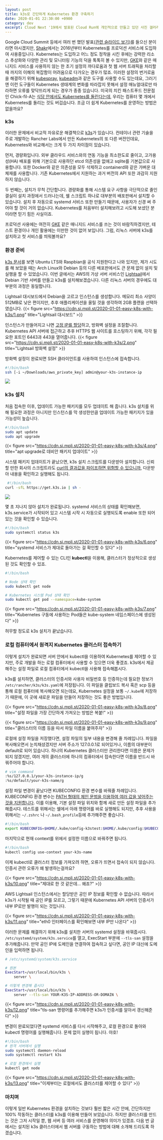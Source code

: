 ```yaml
---
layout: post
title: k3s로 간단하게 Kubernetes 환경 구축하기
date: 2020-01-01 22:30:00 +0900
category: dev
excerpt: Cloud Next '19에서 발표된 Cloud Run에 개인적으로 만들고 있던 사진 갤러리 사이트를 옮겨보았습니다.
---
```



Google Cloud Summit 등에서 여러 번 했던 발표[(관련 슬라이드 보기)](https://speakerdeck.com/premist/google-cloud-summit-seoul-gke-at-shakr)를 들으신 분이라면 아시겠지만, [Shakr](https://www.shakr.com/)에서는 2016년부터 Kubernetes를 프로덕션 서비스에 도입하여 사용중입니다. Kubernetes는 도입하고 어느 정도 정착을 시킨 후에는 강력한 리소스 추상화와 다양한 관리 및 모니터링 기능의 덕을 톡톡히 볼 수 있지만, [GKE](https://cloud.google.com/kubernetes-engine)와 같은 매니지드 서비스를 사용하지 않는 한 초기 설정의 까다로움과 첫 웹 서버 트래픽을 처리할 때 까지의 이해의 복잡함이 어려움으로 다가오는 경우가 많죠. 이러한 설정의 번거로움을 해결하기 위해 [kubespray](https://github.com/kubernetes-sigs/kubespray), [kubeadm](https://kubernetes.io/docs/reference/setup-tools/kubeadm/kubeadm/)과 같은 도구를 사용할 수도 있는데요, 그러기엔 이런 도구들이 Kubernetes 생태계의 변화를 따라잡지 못해서 설정 매뉴얼대로만 따라하면 오류를 맞닥뜨리게 되는 경우가 종종 있습니다. 미국의 치킨 패스트푸드 전문점인 Chick-fil-A는 [식당 안에서도 Kubernetes를 돌린다는데](https://medium.com/@cfatechblog/bare-metal-k8s-clustering-at-chick-fil-a-scale-7b0607bd3541), 우리는 컴퓨터 몇 개에서 Kubernetes를 돌리는 것도 버겁습니다. 조금 더 쉽게 Kubernetes를 운영하는 방법은 없을까요?


### k3s

이러한 문제에서 비교적 자유로운 해결책으로 [k3s](https://k3s.io)가 있습니다. 컨테이너 관련 기술을 주로 개발하는 Rancher Labs에서 만든 Kubernetes의 또 다른 버전인데요, Kubernetes와 비교해서는 크게 두 가지 차이점이 있습니다.

먼저, 경량화입니다. 외부 클라우드 서비스와의 연동 기능을 최소한도로 줄이고, 고가용성(HA) 배포를 위해 기본으로 사용하던 etcd 의존성을 없애고 sqlite를 기본값으로 사용합니다. 또한 Docker와 같은 의존성을 모두 삭제하고 containerd와 같은 가벼운 대체재를 사용합니다. 기존 Kubernetes에서 지원하는 과거 버전의 API 또한 과감히 지원하지 않습니다.

두 번째는, 설치가 무척 간단합니다. 경량화를 통해 시스템 요구 사항을 극단적으로 줄인 결실이 설치 과정에서 드러나는데, 쉘 스크립트 하나로 대부분의 배포판에서 설치할 수 있습니다. 설치 후 자동으로 systemd 서비스 또한 만들기 때문에, 사용자가 신경 써 주어야 할 것이 거의 없습니다. Kubernetes를 처음부터 설치해보려고 시도해 보셨던 분이라면 믿기 힘든 사실이죠.

프로덕션 사용에는 여전히 [GKE](https://cloud.google.com/kubernetes-engine/) 같은 매니지드 서비스를 쓰는 것이 바람직하겠지만, 테스트 환경이나 개인 활용에는 이만한 것이 없어 보입니다. 그럼, 리눅스 서버에 k3s를 설치하고 첫 서비스를 띄워볼까요?


###  환경 준비

[k3s 문서](https://rancher.com/docs/k3s/latest/en/installation/node-requirements/)를 보면 Ubuntu LTS와 Raspbian을 공식 지원한다고 나와 있지만, 제가 시도를 해 보았을 때는 Arch Linux와 Debian 등의 다른 배포판에서도 큰 문제 없이 설치 및 실행을 할 수 있었습니다. 이번 글에서는 AWS의 가상 서버 서비스인 [Lightsail](https://aws.amazon.com/ko/lightsail/)에서 Debian 기반 서버를 만들고 k3s를 설치해보겠습니다. 다른 리눅스 서버의 경우에도 대부분의 과정은 동일합니다.

Lightsail 대시보드에서 Debian을 고르고 인스턴스를 생성합니다. 메모리 최소 사양이 512MB로 낮은 편이지만, 추후 애플리케이션을 올릴 것을 생각하여 2GB 플랜을 선택하였습니다.
{{< figure src="https://cdn.si.mpli.st/2020-01-01-easy-k8s-with-k3s/1.png" title="Lightsail 대시보드" >}}

인스턴스가 만들어지고 나면 [고정 IP를 할당](https://lightsail.aws.amazon.com/ls/docs/ko_kr/articles/lightsail-create-static-ip)하고, 방화벽 설정을 조절합니다. Kubernetes API 서버에 접근하고 추후 HTTPS 웹 사이트를 호스팅하기 위해, 각각 필요한 포트인 6443과 443을 열어줍니다.
{{< figure src="https://cdn.si.mpli.st/2020-01-01-easy-k8s-with-k3s/2.png" title="Lightsail 방화벽 설정" >}}

방화벽 설정이 완료되면 SSH 클라이언트를 사용하여 인스턴스에 접속합니다.

```bash
#!/bin/bash
ssh [-i ~/Downloads/aws_private_key] admin@your-k3s-instance-ip
```

![](https://cdn.si.mpli.st/2020-01-01-easy-k8s-with-k3s/3.png)


### k3s 설치

처음 접속한 이후, 업데이트 가능한 패키지를 모두 업데이트 해 줍니다. k3s 설치를 위해 필요한 과정은 아니지만 인스턴스를 막 생성한만큼 업데이트 가능한 패키지가 있을 가능성이 높습니다.

```bash
#!/bin/bash
sudo apt update
sudo apt upgrade
```

{{< figure src="https://cdn.si.mpli.st/2020-01-01-easy-k8s-with-k3s/4.png" title="apt upgrade로 데비안 패키지 업데이트" >}}

시스템 패키지 업데이트가 끝났으면, k3s 설치 스크립트를 다운받아 설치합니다. 신뢰할 만한 회사의 스크립트라도 [curl의 결과값을 파이프하면 위험할 수 있으니까](https://www.idontplaydarts.com/2016/04/detecting-curl-pipe-bash-server-side/), 다운받아 내용을 확인하고 실행해도 됩니다.

```bash
 #!/bin/bash
curl -sfL https://get.k3s.io | sh -
```

![](https://cdn.si.mpli.st/2020-01-01-easy-k8s-with-k3s/5.png)

몇 초 지나지 않아 설치가 완료됩니다. systemd 서비스의 상태를 확인해보면, k3s.service가 시작되어 있고 시스템 시작 시 자동으로 실행되도록 enable 또한 되어있는 것을 확인할 수 있습니다.

```bash
#!/bin/bash
sudo systemctl status k3s
```

{{< figure src="https://cdn.si.mpli.st/2020-01-01-easy-k8s-with-k3s/6.png" title="systemd 서비스가 제대로 돌아가는 걸 확인할 수 있다" >}}

Kubernetes를 제어할 수 있는 CLI인 **kubectl**을 이용해, 클러스터가 정상적으로 생성된 것도 확인할 수 있죠.

```bash
#!/bin/bash

# Node 상태 확인
sudo kubectl get node

# Kubernetes 시스템 Pod 상태 확인
sudo kubectl get pod --namespace=kube-system
```

{{< figure src="https://cdn.si.mpli.st/2020-01-01-easy-k8s-with-k3s/7.png" title="Kubernetes 구동에 사용하는 Pod들은 kube-system 네임스페이스에 생성된다" >}}

허무할 정도로 k3s 설치가 끝났습니다.


### 로컬 컴퓨터에서 원격지 Kubernetes 클러스터 접속하기

이렇게 설치가 완료되면 서버 안에서 kubectl을 이용하여 Kubernetes를 제어할 수 있지만, 주로 개발을 하는 로컬 컴퓨터에서 사용할 수 있으면 더욱 좋겠죠. k3s에서 제공해주는 설정 파일로 로컬 컴퓨터에서 kubectl을 사용해 접속해봅시다.

k3s를 설치하면, 클러스터의 인증서와 사용자 비밀번호 등 인증하는데 필요한 정보가 `/etc/rancher/k3s/k3s.yaml`에 저장됩니다. 이 파일을 클립보드 복사 혹은 scp 등을 통해 로컬 컴퓨터에 복사해오면 되는데요, Kubernetes 설정을 보통 `~/.kube`에 저장하기 때문에, 이 곳에 새로운 파일을 만들어 저장하는 것도 좋은 방법입니다.

{{< figure src="https://cdn.si.mpli.st/2020-01-01-easy-k8s-with-k3s/8.png" title="설정 파일을 가장 간단하게 가져오는 방법은 복붙!" >}}

{{< figure src="https://cdn.si.mpli.st/2020-01-01-easy-k8s-with-k3s/9.png" title="클러스터의 이름 등을 따서 파일 이름을 붙여주자" >}}

로컬에 설정 파일을 저장했다면, 설정 파일의 일부 내용을 변경해 줄 차례입니다. 파일을 복사해오면서 눈치채셨겠지만 서버 주소가 127.0.0.1로 되어있거나, 이름의 대부분이 default로 되어 있습니다. 하나의 Kubernetes 클러스터만 관리한다면 이름은 문제가 되지 않겠지만, 여러 개의 클러스터에 하나의 컴퓨터에서 접속한다면 이름을 반드시 바꿔주어야 합니다.

```bash
# vim command
:%s/127.0.0.1/your-k3s-instance-ip/g
:%s/default/your-k3s-name/g
```

설정 파일 변경이 끝났다면 KUBECONFIG 환경 변수를 바꿔줄 차례입니다. KUBECONFIG 환경 변수는 [PATH 형태의 체인 문법을 이용하여 여러 값을 넣어주는 것을 지원합니다](https://kubernetes.io/docs/tasks/access-application-cluster/configure-access-multiple-clusters/#set-the-kubeconfig-environment-variable). 이를 이용해, 기본 설정 파일 위치와 함께 새로 만든 설정 파일을 추가해줍시다. 테스트를 위해서는 쉘에서 아래 명령어를 바로 실행해도 되지만, 추후 사용을 위해서는 `~/.zshrc` 나 `~/.bash_profile`등에 추가해주면 좋습니다.

```bash
#!/bin/bash
export KUBECONFIG=$HOME/.kube/config-k3stest:$HOME/.kube/config:$KUBECONFIG
```


마지막으로 현재 context를 위에서 설정한 이름으로 바꿔주면 됩니다.
```bash
#!/bin/bash
kubectl config use-context your-k3s-name
```

이제 kubectl로 클러스터 정보를 가져오려 하면, 오류가 뜨면서 접속이 되지 않습니다. 인증서 관련 오류가 왜 발생하는걸까요?

{{< figure src="https://cdn.si.mpli.st/2020-01-01-easy-k8s-with-k3s/10.png" title="제대로 한 것 같은데... 왜죠?" >}}


AWS Lightsail 인스턴스에서는 할당받은 공인 IP 정보를 확인할 수 없습니다. 따라서 k3s가 시작될 때 공인 IP를 모르고, 그렇기 때문에 Kubernetes API 서버의 인증서가 내부 IP로만 발행이 되는 것입니다.

{{< figure src="https://cdn.si.mpli.st/2020-01-01-easy-k8s-with-k3s/11.png" title="eth0 인터페이스를 확인해보면 내부 IP만 나온다" >}}

이러한 문제를 해결하기 위해 k3s를 설치한 서버의 systemd 설정을 바꿔줍시다. `/etc/systemd/system/k3s.service`를 열고, ExecStart 부분에 `--tls-san` 설정을 추가해줍니다. 만약 공인 IP에 도메인을 연결하여 접속하고 싶다면, 공인 IP 대신에 도메인을 입력하면 됩니다.

```bash
# /etc/systemd/system/k3s.service

# 원본
ExecStart=/usr/local/bin/k3s \
    server \

# 이렇게 변경해 줍시다
ExecStart=/usr/local/bin/k3s \
    server --tls-san YOUR-K3S-IP-ADDRESS-OR-DOMAIN \
```

{{< figure src="https://cdn.si.mpli.st/2020-01-01-easy-k8s-with-k3s/12.png" title="tls-san 명령어를 추가해주면 k3s가 인증서를 알아서 갱신해준다" >}}

변경이 완료되었다면 systemd 서비스를 다시 시작해주고, 로컬 환경으로 돌아와 kubectl 명령어를 실행해줍니다. 문제 없이 실행이 됩니다. 야호!

```bash
#!/bin/bash
# 원격 서버에서 실행
sudo systemctl daemon-reload
sudo systemctl restart k3s

# 로컬 환경에서 실행
kubectl get node
```

{{< figure src="https://cdn.si.mpli.st/2020-01-01-easy-k8s-with-k3s/13.png" title="이제부터는 로컬에서도 클러스터를 제어할 수 있다" >}}

### 마치며

이렇게 일반 Kubernetes 환경을 설치하는 것보다 훨씬 짧은 시간 안에, 간단하지만 100% 작동하는 클러스터를 k3s를 이용해 만들어 보았습니다. 하지만 클러스터를 만드는 것은 그저 시작일 뿐, 웹 서버 등 여러 서비스를 운영해야 의미가 있겠죠. 다음 번 글에서는 설치된 k3s 클러스터에서 웹 서버를 구동하는 방법에 대해 소개해 드리도록 하겠습니다.
